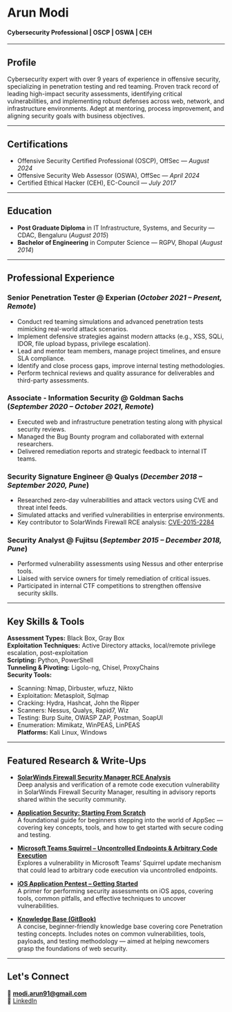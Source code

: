 # Arun Modi

#### Cybersecurity Professional | OSCP | OSWA | CEH

---

## Profile

Cybersecurity expert with over 9 years of experience in offensive security, specializing in penetration testing and red teaming. Proven track record of leading high-impact security assessments, identifying critical vulnerabilities, and implementing robust defenses across web, network, and infrastructure environments. Adept at mentoring, process improvement, and aligning security goals with business objectives.

---

## Certifications

- Offensive Security Certified Professional (OSCP), OffSec — _August 2024_  
- Offensive Security Web Assessor (OSWA), OffSec — _April 2024_  
- Certified Ethical Hacker (CEH), EC-Council — _July 2017_

---

## Education

- **Post Graduate Diploma** in IT Infrastructure, Systems, and Security — CDAC, Bengaluru (_August 2015_)  
- **Bachelor of Engineering** in Computer Science — RGPV, Bhopal (_August 2014_)

---

## Professional Experience

### **Senior Penetration Tester @ Experian** (_October 2021 – Present, Remote_)
- Conduct red teaming simulations and advanced penetration tests mimicking real-world attack scenarios.
- Implement defensive strategies against modern attacks (e.g., XSS, SQLi, IDOR, file upload bypass, privilege escalation).
- Lead and mentor team members, manage project timelines, and ensure SLA compliance.
- Identify and close process gaps, improve internal testing methodologies.
- Perform technical reviews and quality assurance for deliverables and third-party assessments.

### **Associate - Information Security @ Goldman Sachs** (_September 2020 – October 2021, Remote_)
- Executed web and infrastructure penetration testing along with physical security reviews.
- Managed the Bug Bounty program and collaborated with external researchers.
- Delivered remediation reports and strategic feedback to internal IT teams.

### **Security Signature Engineer @ Qualys** (_December 2018 – September 2020, Pune_)
- Researched zero-day vulnerabilities and attack vectors using CVE and threat intel feeds.
- Simulated attacks and verified vulnerabilities in enterprise environments.
- Key contributor to SolarWinds Firewall RCE analysis: [CVE-2015-2284](https://threatprotect.qualys.com/2020/01/30/solarwinds-firewall-security-manager-userlogin-jsp-remote-code-execution-vulnerability-cve-2015-2284-2/)

### **Security Analyst @ Fujitsu** (_September 2015 – December 2018, Pune_)
- Performed vulnerability assessments using Nessus and other enterprise tools.
- Liaised with service owners for timely remediation of critical issues.
- Participated in internal CTF competitions to strengthen offensive security skills.

---

## Key Skills & Tools

**Assessment Types:** Black Box, Gray Box  
**Exploitation Techniques:** Active Directory attacks, local/remote privilege escalation, post-exploitation  
**Scripting:** Python, PowerShell  
**Tunneling & Pivoting:** Ligolo-ng, Chisel, ProxyChains  
**Security Tools:**  
- Scanning: Nmap, Dirbuster, wfuzz, Nikto  
- Exploitation: Metasploit, Sqlmap  
- Cracking: Hydra, Hashcat, John the Ripper  
- Scanners: Nessus, Qualys, Rapid7, Wiz  
- Testing: Burp Suite, OWASP ZAP, Postman, SoapUI  
- Enumeration: Mimikatz, WinPEAS, LinPEAS  
**Platforms:** Kali Linux, Windows

---

## Featured Research & Write-Ups

- **[SolarWinds Firewall Security Manager RCE Analysis](https://threatprotect.qualys.com/2020/01/30/solarwinds-firewall-security-manager-userlogin-jsp-remote-code-execution-vulnerability-cve-2015-2284-2/)**  
  Deep analysis and verification of a remote code execution vulnerability in SolarWinds Firewall Security Manager, resulting in advisory reports shared within the security community.

- **[Application Security: Starting From Scratch](https://medium.com/@modi.arun91/application-security-starting-from-scratch-fc1bd4acda0c)**  
  A foundational guide for beginners stepping into the world of AppSec — covering key concepts, tools, and how to get started with secure coding and testing.

- **[Microsoft Teams Squirrel – Uncontrolled Endpoints & Arbitrary Code Execution](https://medium.com/@modi.arun91/microsoft-teams-squirrel-uncontrolled-endpoints-arbitrary-code-execution-vulnerability-3bae5af5f848)**  
  Explores a vulnerability in Microsoft Teams’ Squirrel update mechanism that could lead to arbitrary code execution via uncontrolled endpoints.

- **[iOS Application Pentest – Getting Started](https://medium.com/@modi.arun91/ios-application-pentest-3f3dbb92cce1)**  
  A primer for performing security assessments on iOS apps, covering tools, common pitfalls, and effective techniques to uncover vulnerabilities.

- **[Knowledge Base (GitBook)](https://modi-arun91.gitbook.io/)**  
  A concise, beginner-friendly knowledge base covering core Penetration testing concepts. Includes notes on common vulnerabilities, tools, payloads, and testing methodology — aimed at helping newcomers grasp the foundations of web security.


---

## Let's Connect

📧 **modi.arun91@gmail.com**  
🔗 [LinkedIn](https://linkedin.com/in/arun-modi)

